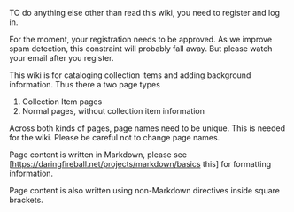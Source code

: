 TO do anything else other than read this wiki, you need to register and log in.

For the moment, your registration needs to be approved. As we improve spam detection, this
constraint will probably fall away. But please watch your email after you register.

This wiki is for cataloging collection items and adding background information. Thus 
there a two page types
1. Collection Item pages
2. Normal pages, without collection item information

Across both kinds of pages, page names need to be unique. This is needed for the wiki. 
Please be careful not to change page names.

Page content is written in Markdown, please see 
[https://daringfireball.net/projects/markdown/basics this] for formatting information.

Page content is also written using non-Markdown directives inside square brackets.

